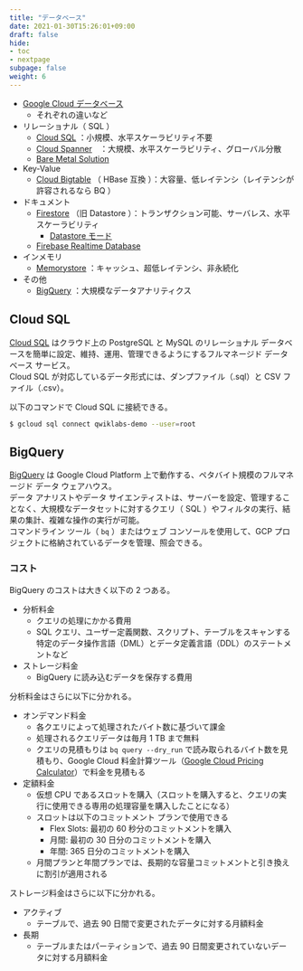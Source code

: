 ```yaml
---
title: "データベース"
date: 2021-01-30T15:26:01+09:00
draft: false
hide:
- toc
- nextpage
subpage: false
weight: 6
---
```


<!--more-->

- [Google Cloud データベース](https://cloud.google.com/products/databases)
    - それぞれの違いなど
- リレーショナル（ SQL ）
    - [Cloud SQL](https://cloud.google.com/sql/docs) ：小規模、水平スケーラビリティ不要
    - [Cloud Spanner](https://cloud.google.com/spanner/docs)　：大規模、水平スケーラビリティ、グローバル分散
    - [Bare Metal Solution](https://cloud.google.com/bare-metal/docs)
- Key-Value
    - [Cloud Bigtable](https://cloud.google.com/bigtable/docs) （ HBase 互換 ）：大容量、低レイテンシ（レイテンシが許容されるなら BQ ）
- ドキュメント
    - [Firestore](https://cloud.google.com/firestore/docs) （旧 Datastore ）：トランザクション可能、サーバレス、水平スケーラビリティ
        - [Datastore モード](https://cloud.google.com/datastore/docs?hl=ja)
    - [Firebase Realtime Database](https://firebase.google.com/products/realtime-database/)
- インメモリ
    - [Memorystore](https://cloud.google.com/memorystore/docs) ：キャッシュ、超低レイテンシ、非永続化
- その他
    - [BigQuery](https://cloud.google.com/bigquery/docs?hl=ja) ：大規模なデータアナリティクス

## Cloud SQL

[Cloud SQL](https://cloud.google.com/sql/docs) はクラウド上の PostgreSQL と MySQL のリレーショナル データベースを簡単に設定、維持、運用、管理できるようにするフルマネージド データベース サービス。  
Cloud SQL が対応しているデータ形式には、ダンプファイル（.sql）と CSV ファイル（.csv）。

以下のコマンドで Cloud SQL に接続できる。

```bash
$ gcloud sql connect qwiklabs-demo --user=root
```

## BigQuery

[BigQuery](https://cloud.google.com/bigquery/docs) は Google Cloud Platform 上で動作する、ペタバイト規模のフルマネージド データ ウェアハウス。  
データ アナリストやデータ サイエンティストは、サーバーを設定、管理することなく、大規模なデータセットに対するクエリ（ SQL ）やフィルタの実行、結果の集計、複雑な操作の実行が可能。  
コマンドライン ツール（ `bq` ）またはウェブ コンソールを使用して、GCP プロジェクトに格納されているデータを管理、照会できる。

### コスト

BigQuery のコストは大きく以下の 2 つある。

- 分析料金
    - クエリの処理にかかる費用
    - SQL クエリ、ユーザー定義関数、スクリプト、テーブルをスキャンする特定のデータ操作言語（DML）とデータ定義言語（DDL）のステートメントなど
- ストレージ料金
    - BigQuery に読み込むデータを保存する費用

分析料金はさらに以下に分かれる。

- オンデマンド料金
    - 各クエリによって処理されたバイト数に基づいて課金
    - 処理されるクエリデータは毎月 1 TB まで無料
    - クエリの見積もりは `bq query --dry_run` で読み取られるバイト数を見積もり、Google Cloud 料金計算ツール（[Google Cloud Pricing Calculator](https://cloud.google.com/products/calculator/)）で料金を見積もる
- 定額料金
    - 仮想 CPU であるスロットを購入（スロットを購入すると、クエリの実行に使用できる専用の処理容量を購入したことになる）
    - スロットは以下のコミットメント プランで使用できる
        - Flex Slots: 最初の 60 秒分のコミットメントを購入
        - 月間: 最初の 30 日分のコミットメントを購入
        - 年間: 365 日分のコミットメントを購入
    - 月間プランと年間プランでは、長期的な容量コミットメントと引き換えに割引が適用される

ストレージ料金はさらに以下に分かれる。

- アクティブ
    - テーブルで、過去 90 日間で変更されたデータに対する月額料金
- 長期
    - テーブルまたはパーティションで、過去 90 日間変更されていないデータに対する月額料金
